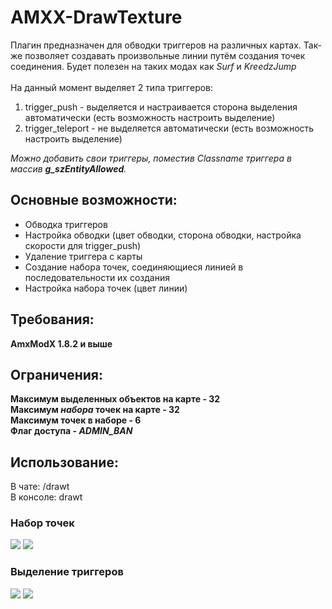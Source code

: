 # AMXX-DrawTexture
Плагин предназначен для обводки триггеров на различных картах. Так-же позволяет создавать произвольные линии путём создания точек соединения. Будет полезен на таких модах как <i>Surf</i> и <i>KreedzJump</i><br><br>
На данный момент выделяет 2 типа триггеров:
1. trigger_push - выделяется и настраивается сторона выделения автоматически (есть возможность настроить выделение)
2. trigger_teleport - не выделяется автоматически (есть возможность настроить выделение)

<i>Можно добавить свои триггеры, поместив Classname триггера в массив <b>g_szEntityAllowed</b>.</i>

<h2>Основные возможности:</h2>
<ul>
<li>Обводка триггеров</li>
<li>Настройка обводки (цвет обводки, сторона обводки, настройка скорости для trigger_push)</li>
<li>Удаление триггера с карты</li>
<li>Создание набора точек, соединяющиеся линией в последовательности их создания</li>
<li>Настройка набора точек (цвет линии)</li>
</ul>

<h2>Требования:</h2>
<b>AmxModX 1.8.2 и выше</b><br>

<h2>Ограничения:</h2>
<b>Максимум выделенных объектов на карте - 32</b><br>
<b>Максимум <i>набора</i> точек на карте - 32</b><br>
<b>Максимум точек в наборе - 6</b><br>
<b>Флаг доступа - <i>ADMIN_BAN</i></b><br>

<h2>Использование:</h2>
В чате: /drawt<br>
В консоле: drawt<br>

<h3>Набор точек</h3>
<img src="https://img-host.ru/q3uC.jpg">
<img src="https://img-host.ru/bi1M.jpg">

<h3>Выделение триггеров</h3>
<img src="https://img-host.ru/UoHd.jpg">
<img src="https://img-host.ru/vQsH.jpg">
